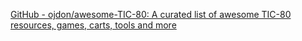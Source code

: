 
[GitHub - ojdon/awesome-TIC-80: A curated list of awesome TIC-80 resources, games, carts, tools and more](https://github.com/ojdon/awesome-TIC-80)
